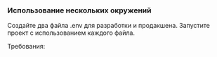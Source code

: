 
### Использование нескольких окружений

Создайте два файла .env для разработки и продакшена. Запустите проект с использованием каждого файла.

Требования:
